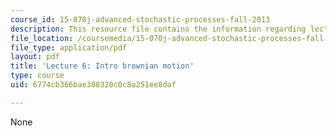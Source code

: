 ```yaml
---
course_id: 15-070j-advanced-stochastic-processes-fall-2013
description: This resource file contains the information regarding lecture 6.
file_location: /coursemedia/15-070j-advanced-stochastic-processes-fall-2013/6774cb366bae388320c0c8a251ee8daf_MIT15_070JF13_Lec6.pdf
file_type: application/pdf
layout: pdf
title: 'Lecture 6: Intro brownian motion'
type: course
uid: 6774cb366bae388320c0c8a251ee8daf

---
```

None